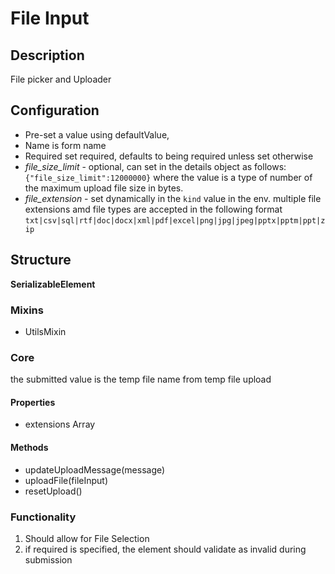 # File Input

## Description
File picker and Uploader


## Configuration
- Pre-set a value using defaultValue, 
- Name is form name
- Required set required, defaults to being required unless set otherwise
- *file_size_limit* - optional, can set in the details object  as follows: `{"file_size_limit":12000000}` where the value is a type of  number of the maximum upload file size in bytes.
- *file_extension* - set dynamically in the `kind` value in the env. multiple file extensions amd file types are accepted in the following format `txt|csv|sql|rtf|doc|docx|xml|pdf|excel|png|jpg|jpeg|pptx|pptm|ppt|zip`

## Structure
**SerializableElement**

### Mixins 
- UtilsMixin

### Core
the submitted value is the temp file name from temp file upload

#### Properties
- extensions Array

#### Methods
- updateUploadMessage(message)
- uploadFile(fileInput)
- resetUpload()

### Functionality
1. Should allow for File Selection
2. if required is specified, the element should validate as invalid during submission